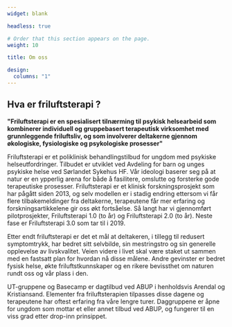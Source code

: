 ```yaml
---
widget: blank

headless: true

# Order that this section appears on the page.
weight: 10

title: Om oss

design:
  columns: "1"
---
```


## Hva er friluftsterapi ? 




**"Friluftsterapi er en spesialisert tilnærming til psykisk helsearbeid som kombinerer individuell og gruppebasert terapeutisk virksomhet med grunnleggende friluftsliv, og som involverer deltakerne gjennom økologiske, fysiologiske og psykologiske prosesser"**




Friluftsterapi er et poliklinisk behandlingstilbud for ungdom med psykiske helseutfordringer. Tilbudet er utviklet ved Avdeling for barn og unges psykiske helse ved Sørlandet Sykehus HF. Vår ideologi baserer seg på at natur er en ypperlig arena for både å fasilitere, omslutte og forsterke gode terapeutiske prosesser. Friluftsterapi er et klinisk forskningsprosjekt som har pågått siden 2013, og selv modellen er i stadig endring ettersom vi får flere tilbakemeldinger fra deltakerne, terapeutene får mer erfaring og forskningsartikkelene gir oss økt fortsåelse. Så langt har vi gjennomført pilotprosjekter, Friluftsterapi 1.0 (to år) og Friluftsterapi 2.0 (to år). Neste fase er Friluftsterapi 3.0 som tar til i 2019.


Etter endt friluftsterapi er det et mål at deltakeren, i tillegg til redusert symptomtrykk, har bedret sitt selvbilde, sin mestringstro og sin generelle opplevelse av livskvalitet. Veien videre i livet skal være staket ut sammen med en fastsatt plan for hvordan nå disse målene. Andre gevinster er bedret fysisk helse, økte friluftstkunnskaper og en rikere bevissthet om naturen rundt oss og vår plass i den.


UT-gruppene og Basecamp er dagtilbud ved ABUP i henholdsvis Arendal og Kristiansand. Elementer fra friluftsterapien tilpasses disse dagene og terapeutene har oftest erfaring fra våre lengre turer. Daggruppene er åpne for ungdom som mottar et eller annet tilbud ved ABUP, og fungerer til en viss grad etter drop-inn prinsippet.


